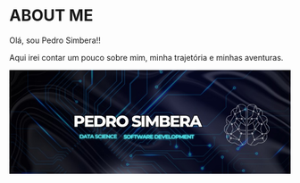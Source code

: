# ABOUT ME

Olá, sou Pedro Simbera!! 

Aqui irei contar um pouco sobre mim, minha trajetória e minhas aventuras.

![Meu nome em uma imagem](img/psimg.jpeg)
